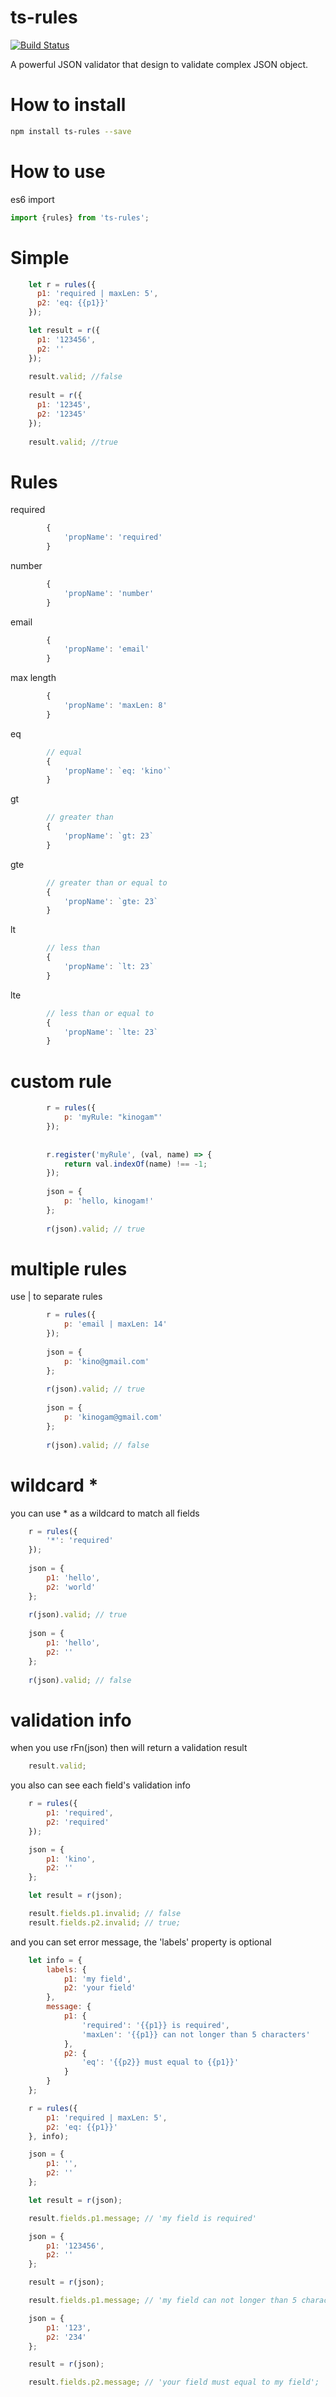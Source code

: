 # ts-rules

[![Build Status](https://travis-ci.org/kinogam/ts-rules.svg?branch=master)](https://travis-ci.org/kinogam/ts-rules)

A powerful JSON validator that design to validate complex JSON object.

# How to install

```sh 
npm install ts-rules --save
```

# How to use

es6 import
```javascript
import {rules} from 'ts-rules';
```


# Simple

```javascript
    let r = rules({
      p1: 'required | maxLen: 5',
      p2: 'eq: {{p1}}'
    });

    let result = r({
      p1: '123456',
      p2: ''
    });
    
    result.valid; //false
    
    result = r({
      p1: '12345',
      p2: '12345'
    });
    
    result.valid; //true
``` 



# Rules

required
```javascript
        {
            'propName': 'required'
        }
```

number
```javascript
        {
            'propName': 'number'
        }
```

email
```javascript
        {
            'propName': 'email'
        }
```
max length
```javascript
        {
            'propName': 'maxLen: 8'
        }
```

eq
```javascript
        // equal
        {
            'propName': `eq: 'kino'`
        }
```
gt 
```javascript
        // greater than
        {
            'propName': `gt: 23`
        }
```

gte
```javascript
        // greater than or equal to
        {
            'propName': `gte: 23`
        }
```
lt
```javascript
        // less than
        {
            'propName': `lt: 23`
        }
```
lte
```javascript
        // less than or equal to
        {
            'propName': `lte: 23`
        }
```

# custom rule

```javascript
        r = rules({
            p: 'myRule: "kinogam"'
        });
   
   
        r.register('myRule', (val, name) => {
            return val.indexOf(name) !== -1;
        });
   
        json = {
            p: 'hello, kinogam!'
        };
   
        r(json).valid; // true
```

# multiple rules
use | to separate rules
```javascript
        r = rules({
            p: 'email | maxLen: 14'
        });
        
        json = {
            p: 'kino@gmail.com'
        };
        
        r(json).valid; // true
        
        json = {
            p: 'kinogam@gmail.com'
        };
        
        r(json).valid; // false
```

# wildcard *
you can use * as a wildcard to match all fields
```javascript
    r = rules({
        '*': 'required'
    });
    
    json = {
        p1: 'hello',
        p2: 'world'
    };
    
    r(json).valid; // true
    
    json = {
        p1: 'hello',
        p2: ''
    };
    
    r(json).valid; // false
```

# validation info

when you use rFn(json) then will return a validation result

```javascript
    result.valid;
```

you also can see each field's validation info
```javascript
    r = rules({
        p1: 'required',
        p2: 'required'
    });

    json = {
        p1: 'kino',
        p2: ''
    };

    let result = r(json);

    result.fields.p1.invalid; // false
    result.fields.p2.invalid; // true;
```

and you can set error message, the 'labels' property is optional
```javascript
    let info = {
        labels: {
            p1: 'my field',
            p2: 'your field'
        },
        message: {
            p1: {
                'required': '{{p1}} is required',
                'maxLen': '{{p1}} can not longer than 5 characters'
            },
            p2: {
                'eq': '{{p2}} must equal to {{p1}}'
            }
        }
    };

    r = rules({
        p1: 'required | maxLen: 5',
        p2: 'eq: {{p1}}'
    }, info);

    json = {
        p1: '',
        p2: ''
    };

    let result = r(json);

    result.fields.p1.message; // 'my field is required'

    json = {
        p1: '123456',
        p2: ''
    };

    result = r(json);

    result.fields.p1.message; // 'my field can not longer than 5 characters'

    json = {
        p1: '123',
        p2: '234'
    };

    result = r(json);

    result.fields.p2.message; // 'your field must equal to my field';
```